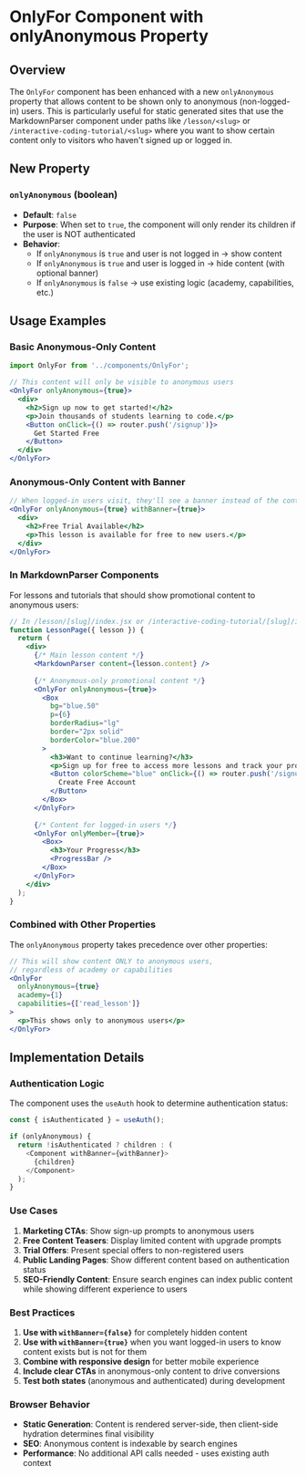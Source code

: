 # OnlyFor Component with onlyAnonymous Property

## Overview

The `OnlyFor` component has been enhanced with a new `onlyAnonymous` property that allows content to be shown only to anonymous (non-logged-in) users. This is particularly useful for static generated sites that use the MarkdownParser component under paths like `/lesson/<slug>` or `/interactive-coding-tutorial/<slug>` where you want to show certain content only to visitors who haven't signed up or logged in.

## New Property

### `onlyAnonymous` (boolean)
- **Default**: `false`
- **Purpose**: When set to `true`, the component will only render its children if the user is NOT authenticated
- **Behavior**: 
  - If `onlyAnonymous` is `true` and user is not logged in → show content
  - If `onlyAnonymous` is `true` and user is logged in → hide content (with optional banner)
  - If `onlyAnonymous` is `false` → use existing logic (academy, capabilities, etc.)

## Usage Examples

### Basic Anonymous-Only Content

```jsx
import OnlyFor from '../components/OnlyFor';

// This content will only be visible to anonymous users
<OnlyFor onlyAnonymous={true}>
  <div>
    <h2>Sign up now to get started!</h2>
    <p>Join thousands of students learning to code.</p>
    <Button onClick={() => router.push('/signup')}>
      Get Started Free
    </Button>
  </div>
</OnlyFor>
```

### Anonymous-Only Content with Banner

```jsx
// When logged-in users visit, they'll see a banner instead of the content
<OnlyFor onlyAnonymous={true} withBanner={true}>
  <div>
    <h2>Free Trial Available</h2>
    <p>This lesson is available for free to new users.</p>
  </div>
</OnlyFor>
```

### In MarkdownParser Components

For lessons and tutorials that should show promotional content to anonymous users:

```jsx
// In /lesson/[slug]/index.jsx or /interactive-coding-tutorial/[slug]/index.jsx
function LessonPage({ lesson }) {
  return (
    <div>
      {/* Main lesson content */}
      <MarkdownParser content={lesson.content} />
      
      {/* Anonymous-only promotional content */}
      <OnlyFor onlyAnonymous={true}>
        <Box 
          bg="blue.50" 
          p={6} 
          borderRadius="lg" 
          border="2px solid" 
          borderColor="blue.200"
        >
          <h3>Want to continue learning?</h3>
          <p>Sign up for free to access more lessons and track your progress!</p>
          <Button colorScheme="blue" onClick={() => router.push('/signup')}>
            Create Free Account
          </Button>
        </Box>
      </OnlyFor>
      
      {/* Content for logged-in users */}
      <OnlyFor onlyMember={true}>
        <Box>
          <h3>Your Progress</h3>
          <ProgressBar />
        </Box>
      </OnlyFor>
    </div>
  );
}
```

### Combined with Other Properties

The `onlyAnonymous` property takes precedence over other properties:

```jsx
// This will show content ONLY to anonymous users, 
// regardless of academy or capabilities
<OnlyFor 
  onlyAnonymous={true}
  academy={1}
  capabilities={['read_lesson']}
>
  <p>This shows only to anonymous users</p>
</OnlyFor>
```

## Implementation Details

### Authentication Logic

The component uses the `useAuth` hook to determine authentication status:

```javascript
const { isAuthenticated } = useAuth();

if (onlyAnonymous) {
  return !isAuthenticated ? children : (
    <Component withBanner={withBanner}>
      {children}
    </Component>
  );
}
```

### Use Cases

1. **Marketing CTAs**: Show sign-up prompts to anonymous users
2. **Free Content Teasers**: Display limited content with upgrade prompts
3. **Trial Offers**: Present special offers to non-registered users
4. **Public Landing Pages**: Show different content based on authentication status
5. **SEO-Friendly Content**: Ensure search engines can index public content while showing different experience to users

### Best Practices

1. **Use with `withBanner={false}`** for completely hidden content
2. **Use with `withBanner={true}`** when you want logged-in users to know content exists but is not for them
3. **Combine with responsive design** for better mobile experience
4. **Include clear CTAs** in anonymous-only content to drive conversions
5. **Test both states** (anonymous and authenticated) during development

### Browser Behavior

- **Static Generation**: Content is rendered server-side, then client-side hydration determines final visibility
- **SEO**: Anonymous content is indexable by search engines
- **Performance**: No additional API calls needed - uses existing auth context